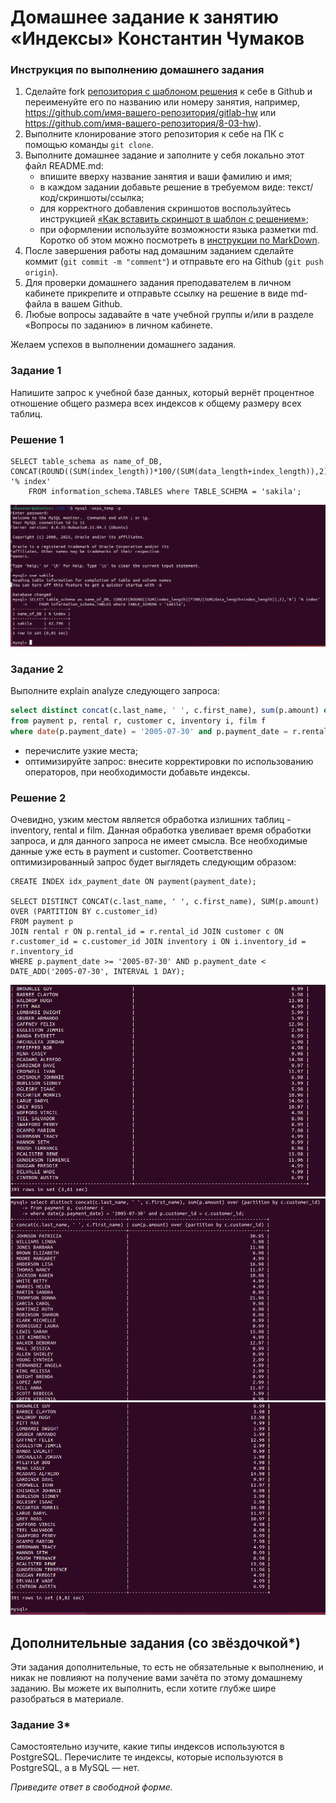 # Домашнее задание к занятию «Индексы» Константин Чумаков

### Инструкция по выполнению домашнего задания

1. Сделайте fork [репозитория c шаблоном решения](https://github.com/netology-code/sys-pattern-homework) к себе в Github и переименуйте его по названию или номеру занятия, например, https://github.com/имя-вашего-репозитория/gitlab-hw или https://github.com/имя-вашего-репозитория/8-03-hw).
2. Выполните клонирование этого репозитория к себе на ПК с помощью команды `git clone`.
3. Выполните домашнее задание и заполните у себя локально этот файл README.md:
   - впишите вверху название занятия и ваши фамилию и имя;
   - в каждом задании добавьте решение в требуемом виде: текст/код/скриншоты/ссылка;
   - для корректного добавления скриншотов воспользуйтесь инструкцией [«Как вставить скриншот в шаблон с решением»](https://github.com/netology-code/sys-pattern-homework/blob/main/screen-instruction.md);
   - при оформлении используйте возможности языка разметки md. Коротко об этом можно посмотреть в [инструкции по MarkDown](https://github.com/netology-code/sys-pattern-homework/blob/main/md-instruction.md).
4. После завершения работы над домашним заданием сделайте коммит (`git commit -m "comment"`) и отправьте его на Github (`git push origin`).
5. Для проверки домашнего задания преподавателем в личном кабинете прикрепите и отправьте ссылку на решение в виде md-файла в вашем Github.
6. Любые вопросы задавайте в чате учебной группы и/или в разделе «Вопросы по заданию» в личном кабинете.

Желаем успехов в выполнении домашнего задания.

### Задание 1

Напишите запрос к учебной базе данных, который вернёт процентное отношение общего размера всех индексов к общему размеру всех таблиц.   

### Решение 1

```
SELECT table_schema as name_of_DB, CONCAT(ROUND((SUM(index_length))*100/(SUM(data_length+index_length)),2),'%') '% index'
    FROM information_schema.TABLES where TABLE_SCHEMA = 'sakila';
```
![alt text](https://github.com/BudyGun/Indx/blob/main/images/i1.png)


### Задание 2

Выполните explain analyze следующего запроса:
```sql
select distinct concat(c.last_name, ' ', c.first_name), sum(p.amount) over (partition by c.customer_id, f.title)
from payment p, rental r, customer c, inventory i, film f
where date(p.payment_date) = '2005-07-30' and p.payment_date = r.rental_date and r.customer_id = c.customer_id and i.inventory_id = r.inventory_id
```
- перечислите узкие места;
- оптимизируйте запрос: внесите корректировки по использованию операторов, при необходимости добавьте индексы.

### Решение 2   
Очевидно, узким местом является обработка излишних таблиц - inventory, rental и film. Данная обработка увеливает время обработки запроса, и для данного запроса не имеет смысла. Все необходимые данные 
уже есть в payment и customer. Соответственно оптимизированный запрос будет выглядеть следующим образом:
```
CREATE INDEX idx_payment_date ON payment(payment_date);

SELECT DISTINCT CONCAT(c.last_name, ' ', c.first_name), SUM(p.amount) OVER (PARTITION BY c.customer_id)
FROM payment p 
JOIN rental r ON p.rental_id = r.rental_id JOIN customer c ON r.customer_id = c.customer_id JOIN inventory i ON i.inventory_id = r.inventory_id
WHERE p.payment_date >= '2005-07-30' AND p.payment_date < DATE_ADD('2005-07-30', INTERVAL 1 DAY);
```


![alt text](https://github.com/BudyGun/Indx/blob/main/images/i2.png)
![alt text](https://github.com/BudyGun/Indx/blob/main/images/i3.png)
![alt text](https://github.com/BudyGun/Indx/blob/main/images/i4.png)


## Дополнительные задания (со звёздочкой*)
Эти задания дополнительные, то есть не обязательные к выполнению, и никак не повлияют на получение вами зачёта по этому домашнему заданию. Вы можете их выполнить, если хотите глубже шире разобраться в материале.

### Задание 3*

Самостоятельно изучите, какие типы индексов используются в PostgreSQL. Перечислите те индексы, которые используются в PostgreSQL, а в MySQL — нет.

*Приведите ответ в свободной форме.*
